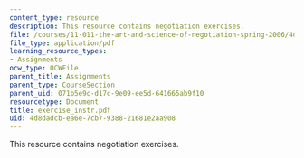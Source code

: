 ```yaml
---
content_type: resource
description: This resource contains negotiation exercises.
file: /courses/11-011-the-art-and-science-of-negotiation-spring-2006/4d8dadcbea6e7cb7938821681e2aa908_exercise_instr.pdf
file_type: application/pdf
learning_resource_types:
- Assignments
ocw_type: OCWFile
parent_title: Assignments
parent_type: CourseSection
parent_uid: 071b5e9c-d17c-9e09-ee5d-641665ab9f10
resourcetype: Document
title: exercise_instr.pdf
uid: 4d8dadcb-ea6e-7cb7-9388-21681e2aa908
---
```

This resource contains negotiation exercises.

